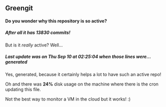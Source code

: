 ## Greengit

#### Do you wonder why this repository is so active?

##### After all it has 13830 commits!

But is it *really* active? Well...

##### Last update was on Thu Sep 10 at 02:25:04 when those lines were... generated

Yes, generated, because it certainly helps a lot to have such an active repo!

Oh and there was **24%** disk usage on the machine
where there is the cron updating this file.

Not the best way to monitor a VM in the cloud but it works! :)
